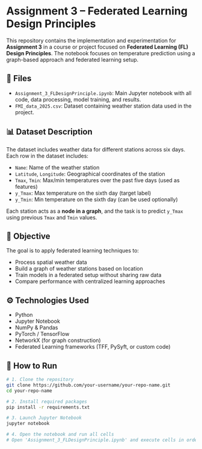 # Assignment 3 – Federated Learning Design Principles

This repository contains the implementation and experimentation for **Assignment 3** in a course or project focused on **Federated Learning (FL) Design Principles**. The notebook focuses on temperature prediction using a graph-based approach and federated learning setup.

## 📁 Files

- `Assignment_3_FLDesignPrinciple.ipynb`: Main Jupyter notebook with all code, data processing, model training, and results.
- `FMI_data_2025.csv`: Dataset containing weather station data used in the project.

## 📊 Dataset Description

The dataset includes weather data for different stations across six days. Each row in the dataset includes:

- `Name`: Name of the weather station
- `Latitude`, `Longitude`: Geographical coordinates of the station
- `Tmax`, `Tmin`: Max/min temperatures over the past five days (used as features)
- `y_Tmax`: Max temperature on the sixth day (target label)
- `y_Tmin`: Min temperature on the sixth day (can be used optionally)

Each station acts as a **node in a graph**, and the task is to predict `y_Tmax` using previous `Tmax` and `Tmin` values.

## 🧠 Objective

The goal is to apply federated learning techniques to:

- Process spatial weather data
- Build a graph of weather stations based on location
- Train models in a federated setup without sharing raw data
- Compare performance with centralized learning approaches

## ⚙️ Technologies Used

- Python
- Jupyter Notebook
- NumPy & Pandas
- PyTorch / TensorFlow
- NetworkX (for graph construction)
- Federated Learning frameworks (TFF, PySyft, or custom code)

## 🚀 How to Run

```bash
# 1. Clone the repository
git clone https://github.com/your-username/your-repo-name.git
cd your-repo-name

# 2. Install required packages
pip install -r requirements.txt

# 3. Launch Jupyter Notebook
jupyter notebook

# 4. Open the notebook and run all cells
# Open 'Assignment_3_FLDesignPrinciple.ipynb' and execute cells in order




